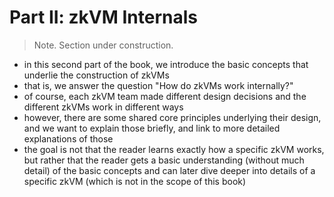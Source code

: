 # Part II: zkVM Internals
> Note. Section under construction.
- in this second part of the book, we introduce the basic concepts that underlie the construction of zkVMs
- that is, we answer the question "How do zkVMs work internally?"
- of course, each zkVM team made different design decisions and the different zkVMs work in different ways
- however, there are some shared core principles underlying their design, and we want to explain those briefly, and link to more detailed explanations of those
- the goal is not that the reader learns exactly how a specific zkVM works, but rather that the reader gets a basic understanding (without much detail) of the basic concepts and can later dive deeper into details of a specific zkVM (which is not in the scope of this book)

